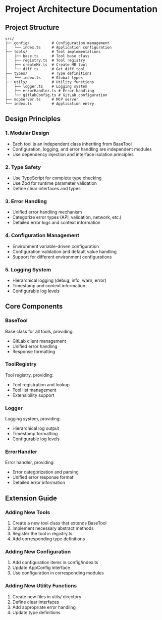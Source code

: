# Project Architecture Documentation

## Project Structure

```
src/
├── config/          # Configuration management
│   └── index.ts     # Application configuration
├── tools/           # Tool implementations
│   ├── base.ts      # Tool base class
│   ├── registry.ts  # Tool registry
│   ├── createMr.ts  # Create MR tool
│   └── diff.ts      # Get diff tool
├── types/           # Type definitions
│   └── index.ts     # Global types
├── utils/           # Utility functions
│   ├── logger.ts    # Logging system
│   ├── errorHandler.ts # Error handling
│   └── gitlabConfig.ts # GitLab configuration
├── mcpServer.ts     # MCP server
└── index.ts         # Application entry
```

## Design Principles

### 1. Modular Design
- Each tool is an independent class inheriting from BaseTool
- Configuration, logging, and error handling are independent modules
- Use dependency injection and interface isolation principles

### 2. Type Safety
- Use TypeScript for complete type checking
- Use Zod for runtime parameter validation
- Define clear interfaces and types

### 3. Error Handling
- Unified error handling mechanism
- Categorize error types (API, validation, network, etc.)
- Detailed error logs and context information

### 4. Configuration Management
- Environment variable-driven configuration
- Configuration validation and default value handling
- Support for different environment configurations

### 5. Logging System
- Hierarchical logging (debug, info, warn, error)
- Timestamp and context information
- Configurable log levels

## Core Components

### BaseTool
Base class for all tools, providing:
- GitLab client management
- Unified error handling
- Response formatting

### ToolRegistry
Tool registry, providing:
- Tool registration and lookup
- Tool list management
- Extensibility support

### Logger
Logging system, providing:
- Hierarchical log output
- Timestamp formatting
- Configurable log levels

### ErrorHandler
Error handler, providing:
- Error categorization and parsing
- Unified error response format
- Detailed error information

## Extension Guide

### Adding New Tools
1. Create a new tool class that extends BaseTool
2. Implement necessary abstract methods
3. Register the tool in registry.ts
4. Add corresponding type definitions

### Adding New Configuration
1. Add configuration items in config/index.ts
2. Update AppConfig interface
3. Use configuration in corresponding modules

### Adding New Utility Functions
1. Create new files in utils/ directory
2. Define clear interfaces
3. Add appropriate error handling
4. Update type definitions 